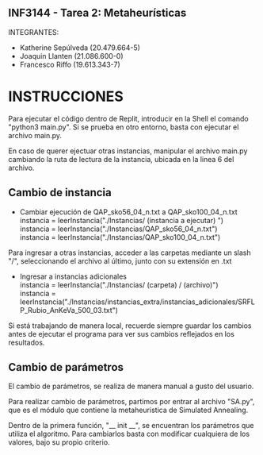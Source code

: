 ## INF3144 - Tarea 2: Metaheurísticas

INTEGRANTES:
- Katherine Sepúlveda (20.479.664-5)
- Joaquin Llanten (21.086.600-0)
- Francesco Riffo (19.613.343-7)

# INSTRUCCIONES

Para ejecutar el código dentro de Replit, introducir en la Shell el comando "python3 main.py". Si se prueba en otro entorno, basta con ejecutar el archivo main.py.

En caso de querer ejectuar otras instancias, manipular el archivo main.py cambiando la ruta de lectura de la instancia, ubicada en la linea 6 del archivo.

## Cambio de instancia
- Cambiar ejecución de QAP_sko56_04_n.txt a QAP_sko100_04_n.txt
\
instancia = leerInstancia("./Instancias/ (instancia a ejecutar) ")
\
instancia = leerInstancia("./Instancias/QAP_sko56_04_n.txt")
\
instancia = leerInstancia("./Instancias/QAP_sko100_04_n.txt")


Para ingresar a otras instancias, acceder a las carpetas mediante un slash "/", seleccionando el archivo al último, junto con su extensión en .txt

- Ingresar a instancias adicionales
\
instancia = leerInstancia("./Instancias/ (carpeta) / (archivo)")
\
instancia = leerInstancia("./Instancias/instancias_extra/instancias_adicionales/SRFLP_Rubio_AnKeVa_500_03.txt")

Si está trabajando de manera local, recuerde siempre guardar los cambios antes de ejecutar el programa para ver sus cambios reflejados en los resultados.

## Cambio de parámetros
El cambio de parámetros, se realiza de manera manual a gusto del usuario.

Para realizar cambio de parámetros, partimos por entrar al archivo "SA.py", que es el módulo que contiene la metaheuristica de Simulated Annealing. 

Dentro de la primera función, "__ init __", se encuentran los parámetros que utiliza el algoritmo. Para cambiarlos basta con modificar cualquiera de los valores, bajo su propio criterio.
